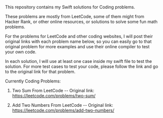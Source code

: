 This repository contains my Swift solutions for Coding problems.

These problems are mostly from LeetCode, some of them might from Hacker Rank, or other online resources, or solutions to solve some fun math problems. 

For the problems for LeetCode and other coding websites, I will post their original links with each problem name below, so you can easily go to that original problem for more examples and use their online compiler to test your own code. 

In each solution, I will use at least one case inside my swift file to test the solution. For more test cases to test your code, please follow the link and go to the original link for that problem. 

Currently Coding Problems:

1. Two Sum From LeetCode
 -- Original link: https://leetcode.com/problems/two-sum/
 
 2. Add Two Numbers From LeetCode
  -- Original link: https://leetcode.com/problems/add-two-numbers/

